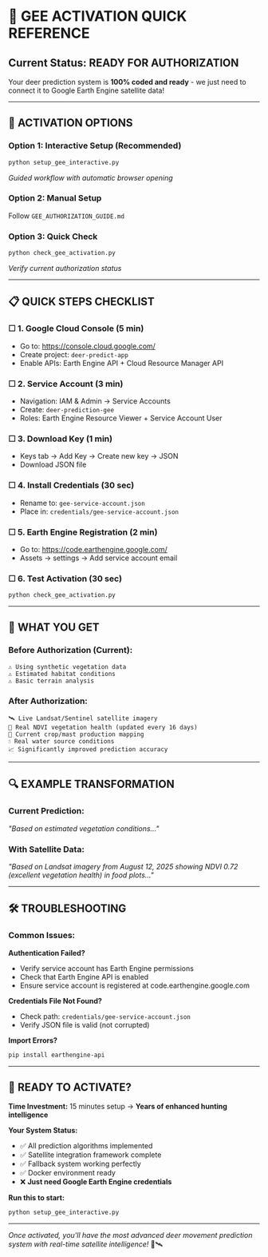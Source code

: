 # 🚀 GEE ACTIVATION QUICK REFERENCE

## Current Status: READY FOR AUTHORIZATION

Your deer prediction system is **100% coded and ready** - we just need to connect it to Google Earth Engine satellite data!

---

## 🎯 ACTIVATION OPTIONS

### Option 1: Interactive Setup (Recommended)
```bash
python setup_gee_interactive.py
```
*Guided workflow with automatic browser opening*

### Option 2: Manual Setup
Follow `GEE_AUTHORIZATION_GUIDE.md`

### Option 3: Quick Check
```bash
python check_gee_activation.py
```
*Verify current authorization status*

---

## 📋 QUICK STEPS CHECKLIST

### ☐ 1. Google Cloud Console (5 min)
- Go to: https://console.cloud.google.com/
- Create project: `deer-predict-app`
- Enable APIs: Earth Engine API + Cloud Resource Manager API

### ☐ 2. Service Account (3 min)
- Navigation: IAM & Admin → Service Accounts
- Create: `deer-prediction-gee`
- Roles: Earth Engine Resource Viewer + Service Account User

### ☐ 3. Download Key (1 min)
- Keys tab → Add Key → Create new key → JSON
- Download JSON file

### ☐ 4. Install Credentials (30 sec)
- Rename to: `gee-service-account.json`
- Place in: `credentials/gee-service-account.json`

### ☐ 5. Earth Engine Registration (2 min)
- Go to: https://code.earthengine.google.com/
- Assets → settings → Add service account email

### ☐ 6. Test Activation (30 sec)
```bash
python check_gee_activation.py
```

---

## 🎉 WHAT YOU GET

### Before Authorization (Current):
```
⚠️ Using synthetic vegetation data
⚠️ Estimated habitat conditions
⚠️ Basic terrain analysis
```

### After Authorization:
```
🛰️ Live Landsat/Sentinel satellite imagery
🌿 Real NDVI vegetation health (updated every 16 days)
🍃 Current crop/mast production mapping
💧 Real water source conditions
📈 Significantly improved prediction accuracy
```

---

## 🔍 EXAMPLE TRANSFORMATION

### Current Prediction:
*"Based on estimated vegetation conditions..."*

### With Satellite Data:
*"Based on Landsat imagery from August 12, 2025 showing NDVI 0.72 (excellent vegetation health) in food plots..."*

---

## 🛠️ TROUBLESHOOTING

### Common Issues:

**Authentication Failed?**
- Verify service account has Earth Engine permissions
- Check that Earth Engine API is enabled
- Ensure service account is registered at code.earthengine.google.com

**Credentials File Not Found?**
- Check path: `credentials/gee-service-account.json`
- Verify JSON file is valid (not corrupted)

**Import Errors?**
```bash
pip install earthengine-api
```

---

## 🎯 READY TO ACTIVATE?

**Time Investment:** 15 minutes setup → **Years of enhanced hunting intelligence**

**Your System Status:**
- ✅ All prediction algorithms implemented
- ✅ Satellite integration framework complete  
- ✅ Fallback system working perfectly
- ✅ Docker environment ready
- ❌ **Just need Google Earth Engine credentials**

**Run this to start:**
```bash
python setup_gee_interactive.py
```

---

*Once activated, you'll have the most advanced deer movement prediction system with real-time satellite intelligence!* 🦌🛰️

